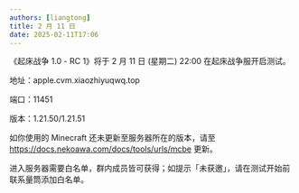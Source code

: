```yaml
---
authors: [liangtong]
title: 2 月 11 日
date: 2025-02-11T17:06
---
```


《起床战争 1.0 - RC 1》将于 2 月 11 日 (星期二) 22:00 在起床战争服开启测试。

地址：apple.cvm.xiaozhiyuqwq.top

端口：11451

版本：1.21.50/1.21.51

如你使用的 Minecraft 还未更新至服务器所在的版本，请至 https://docs.nekoawa.com/docs/tools/urls/mcbe 更新。

进入服务器需要白名单，群内成员皆可获得；如提示「未获邀」，请在测试开始前联系量筒添加白名单。
